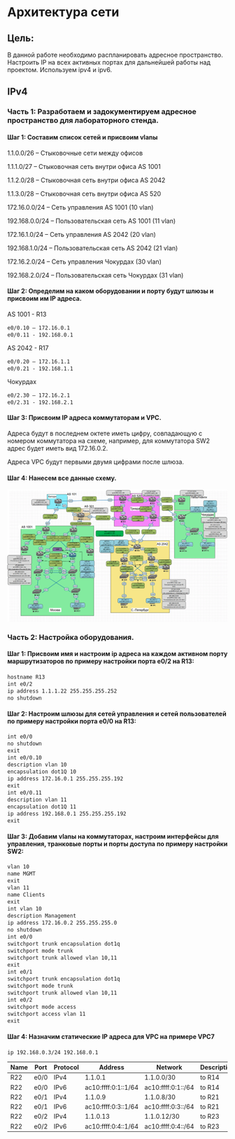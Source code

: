 # Архитектура сети 
## Цель: 
В данной работе необходимо распланировать адресное пространство. Настроить IP на всех активных портах для дальнейшей работы над проектом. Используем ipv4 и ipv6.

## IPv4

### Часть 1: Разработаем и задокументируем адресное пространство для лабораторного стенда.

#### Шаг 1: Составим список сетей и присвоим vlanы

1.1.0.0/26 – Стыковочные сети между офисов

1.1.1.0/27 – Стыковочная сеть внутри офиса AS 1001

1.1.2.0/28 – Стыковочная сеть внутри офиса AS 2042

1.1.3.0/28 – Стыковочная сеть внутри офиса AS 520

172.16.0.0/24 – Сеть управления AS 1001 (10 vlan)

192.168.0.0/24 – Пользовательская сеть AS 1001 (11 vlan)

172.16.1.0/24 – Сеть управления AS 2042 (20 vlan)

192.168.1.0/24 – Пользовательская сеть AS 2042 (21 vlan)

172.16.2.0/24 – Сеть управления Чокурдах (30 vlan)

192.168.2.0/24 – Пользовательская сеть Чокурдах (31 vlan)

#### Шаг 2: Определим на каком оборудовании и порту будут шлюзы и присвоим им IP адреса.

AS 1001 - R13
```
e0/0.10 – 172.16.0.1
e0/0.11 - 192.168.0.1
```
AS 2042 - R17
```
e0/0.20 – 172.16.1.1
e0/0.21 - 192.168.1.1
```
Чокурдах
```
e0/2.30 – 172.16.2.1
e0/2.31 - 192.168.2.1
```
#### Шаг 3: Присвоим IP адреса коммутаторам и VPC.

Адреса будут в последнем октете иметь цифру, совпадающую с номером коммутатора на схеме, например, для коммутатора SW2 адрес будет иметь вид 172.16.0.2.

Адреса VPC будут первыми двумя цифрами после шлюза.

#### Шаг 4: Нанесем все данные схему.
![](https://github.com/irvin232/OTUS-network-engineer/blob/master/labs/lab04/lab04-схема.png)

### Часть 2: Настройка оборудования.

#### Шаг 1: Присвоим имя и настроим ip адреса на каждом активном порту маршрутизаторов по примеру настройки порта e0/2 на R13:
```
hostname R13
int e0/2
ip address 1.1.1.22 255.255.255.252
no shutdown
```
#### Шаг 2: Настроим шлюзы для сетей управления и сетей пользователей по примеру настройки порта e0/0 на R13:
```
int e0/0
no shutdown
exit
int e0/0.10
description vlan 10
encapsulation dot1Q 10
ip address 172.16.0.1 255.255.255.192
exit
int e0/0.11
description vlan 11
encapsulation dot1Q 11
ip address 192.168.0.1 255.255.255.192
exit
```
#### Шаг 3: Добавим vlanы на коммутаторах, настроим интерфейсы для управления, транковые порты и порты доступа по примеру настройки SW2:
```
vlan 10
name MGMT
exit
vlan 11
name Clients
exit
int vlan 10
description Management
ip address 172.16.0.2 255.255.255.0
no shutdown
int e0/0
switchport trunk encapsulation dot1q
switchport mode trunk
switchport trunk allowed vlan 10,11
exit
int e0/1
switchport trunk encapsulation dot1q
switchport mode trunk
switchport trunk allowed vlan 10,11
int e0/2
switchport mode access
switchport access vlan 11
exit
```
#### Шаг 4: Назначим статические IP адреса для VPC на примере VPC7
```
ip 192.168.0.3/24 192.168.0.1
```

Name|Port|Protocol|Address|Network|Description
----|----|--------|-------|-------|----------
R22|e0/0|IPv4|1.1.0.1|1.1.0.0/30|to R14
R22|e0/0|IPv6|ac10:ffff:0:1::1/64|ac10:ffff:0:1::/64|to R14
R22|e0/1|IPv4|1.1.0.9|1.1.0.8/30|to R21
R22|e0/1|IPv6|ac10:ffff:0:3::1/64|ac10:ffff:0:3::/64|to R21
R22|e0/2|IPv4|1.1.0.13|1.1.0.12/30|to R23
R22|e0/2|IPv6|ac10:ffff:0:4::1/64|ac10:ffff:0:4::/64|to R23

